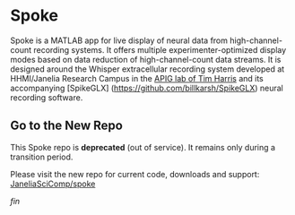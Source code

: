 # Spoke

Spoke is a MATLAB app for live display of neural 
data from high-channel-count recording systems. It offers multiple experimenter-optimized display modes based on data reduction of high-channel-count data streams. It is designed around the Whisper extracellular recording system developed at HHMI/Janelia Research Campus in the [APIG lab of Tim Harris](https://www.janelia.org/lab/harris-lab-apig) and its accompanying [SpikeGLX] (https://github.com/billkarsh/SpikeGLX) neural recording software.

## Go to the New Repo

This Spoke repo is **deprecated** (out of service). It remains only during a transition period.

Please visit the new repo for current code, downloads and support: 
[JaneliaSciComp/spoke](https://github.com/JaneliaSciComp/spoke)


_fin_
